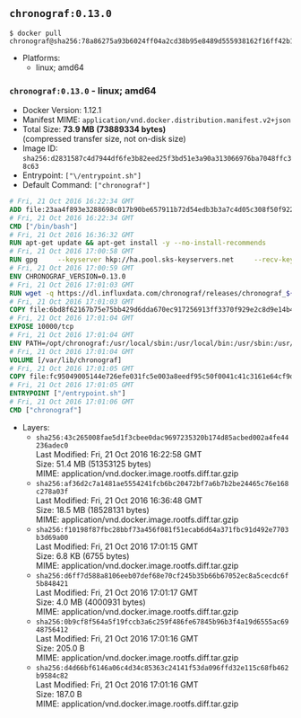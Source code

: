 ## `chronograf:0.13.0`

```console
$ docker pull chronograf@sha256:78a86275a93b6024ff04a2cd38b95e8489d555938162f16ff42b1721f16d674a
```

-	Platforms:
	-	linux; amd64

### `chronograf:0.13.0` - linux; amd64

-	Docker Version: 1.12.1
-	Manifest MIME: `application/vnd.docker.distribution.manifest.v2+json`
-	Total Size: **73.9 MB (73889334 bytes)**  
	(compressed transfer size, not on-disk size)
-	Image ID: `sha256:d2831587c4d7944df6fe3b82eed25f3bd51e3a90a313066976ba7048ffc38c63`
-	Entrypoint: `["\/entrypoint.sh"]`
-	Default Command: `["chronograf"]`

```dockerfile
# Fri, 21 Oct 2016 16:22:34 GMT
ADD file:23aa4f893e3288698c017b90be657911b72d54edb3b3a7c4d05c308f50f9228f in / 
# Fri, 21 Oct 2016 16:22:34 GMT
CMD ["/bin/bash"]
# Fri, 21 Oct 2016 16:36:32 GMT
RUN apt-get update && apt-get install -y --no-install-recommends 		ca-certificates 		curl 		wget 	&& rm -rf /var/lib/apt/lists/*
# Fri, 21 Oct 2016 17:00:58 GMT
RUN gpg     --keyserver hkp://ha.pool.sks-keyservers.net     --recv-keys 05CE15085FC09D18E99EFB22684A14CF2582E0C5
# Fri, 21 Oct 2016 17:00:59 GMT
ENV CHRONOGRAF_VERSION=0.13.0
# Fri, 21 Oct 2016 17:01:03 GMT
RUN wget -q https://dl.influxdata.com/chronograf/releases/chronograf_${CHRONOGRAF_VERSION}_amd64.deb.asc &&     wget -q https://dl.influxdata.com/chronograf/releases/chronograf_${CHRONOGRAF_VERSION}_amd64.deb &&     gpg --batch --verify chronograf_${CHRONOGRAF_VERSION}_amd64.deb.asc chronograf_${CHRONOGRAF_VERSION}_amd64.deb &&     dpkg -i chronograf_${CHRONOGRAF_VERSION}_amd64.deb &&     rm -f chronograf_${CHRONOGRAF_VERSION}_amd64.deb*
# Fri, 21 Oct 2016 17:01:03 GMT
COPY file:6bd8f62167b75e75bb429d6dda670ec917256913ff3370f929e2c8d9e14b475e in /etc/chronograf/chronograf.conf 
# Fri, 21 Oct 2016 17:01:04 GMT
EXPOSE 10000/tcp
# Fri, 21 Oct 2016 17:01:04 GMT
ENV PATH=/opt/chronograf:/usr/local/sbin:/usr/local/bin:/usr/sbin:/usr/bin:/sbin:/bin
# Fri, 21 Oct 2016 17:01:04 GMT
VOLUME [/var/lib/chronograf]
# Fri, 21 Oct 2016 17:01:05 GMT
COPY file:fc95049005144e726efe031fc5e003a8eedf95c50f0041c41c3161e64cf9dbbe in /entrypoint.sh 
# Fri, 21 Oct 2016 17:01:05 GMT
ENTRYPOINT ["/entrypoint.sh"]
# Fri, 21 Oct 2016 17:01:06 GMT
CMD ["chronograf"]
```

-	Layers:
	-	`sha256:43c265008fae5d1f3cbee0dac9697235320b174d85acbed002a4fe44236adec0`  
		Last Modified: Fri, 21 Oct 2016 16:22:58 GMT  
		Size: 51.4 MB (51353125 bytes)  
		MIME: application/vnd.docker.image.rootfs.diff.tar.gzip
	-	`sha256:af36d2c7a1481ae5554241fcb6bc20472bf7a6b7b2be24465c76e168c278a03f`  
		Last Modified: Fri, 21 Oct 2016 16:36:48 GMT  
		Size: 18.5 MB (18528131 bytes)  
		MIME: application/vnd.docker.image.rootfs.diff.tar.gzip
	-	`sha256:f10198f87fbc28bbf73a456f081f51ecab6d64a371fbc91d492e7703b3d69a00`  
		Last Modified: Fri, 21 Oct 2016 17:01:15 GMT  
		Size: 6.8 KB (6755 bytes)  
		MIME: application/vnd.docker.image.rootfs.diff.tar.gzip
	-	`sha256:d6ff7d588a8106eeb07def68e70cf245b35b66b67052ec8a5cecdc6f5b848421`  
		Last Modified: Fri, 21 Oct 2016 17:01:17 GMT  
		Size: 4.0 MB (4000931 bytes)  
		MIME: application/vnd.docker.image.rootfs.diff.tar.gzip
	-	`sha256:0b9cf8f564a5f19fccb3a6c259f486fe67845b96b3f4a19d6555ac6948756412`  
		Last Modified: Fri, 21 Oct 2016 17:01:16 GMT  
		Size: 205.0 B  
		MIME: application/vnd.docker.image.rootfs.diff.tar.gzip
	-	`sha256:d4d66bf6146a06c4d34c85363c24141f53da096ffd32e115c68fb462b9584c82`  
		Last Modified: Fri, 21 Oct 2016 17:01:16 GMT  
		Size: 187.0 B  
		MIME: application/vnd.docker.image.rootfs.diff.tar.gzip
